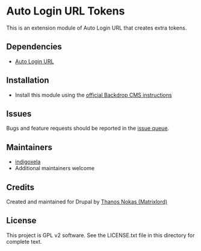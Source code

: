 # Auto Login URL Tokens

This is an extension module of Auto Login URL that creates extra tokens.

## Dependencies

- [Auto Login URL](https://backdropcms.org/project/auto_login_url)

## Installation

- Install this module using the
  [official Backdrop CMS instructions](https://docs.backdropcms.org/documentation/extend-with-modules)

## Issues

Bugs and feature requests should be reported in the
[issue queue](https://github.com/backdrop-contrib/auto_login_url_tokens/issues).

## Maintainers

- [indigoxela](https://github.com/indigoxela)
- Additional maintainers welcome

## Credits

Created and maintained for Drupal by [Thanos Nokas (Matrixlord)](https://drupal.org/user/1538394)

## License

This project is GPL v2 software.
See the LICENSE.txt file in this directory for complete text.
